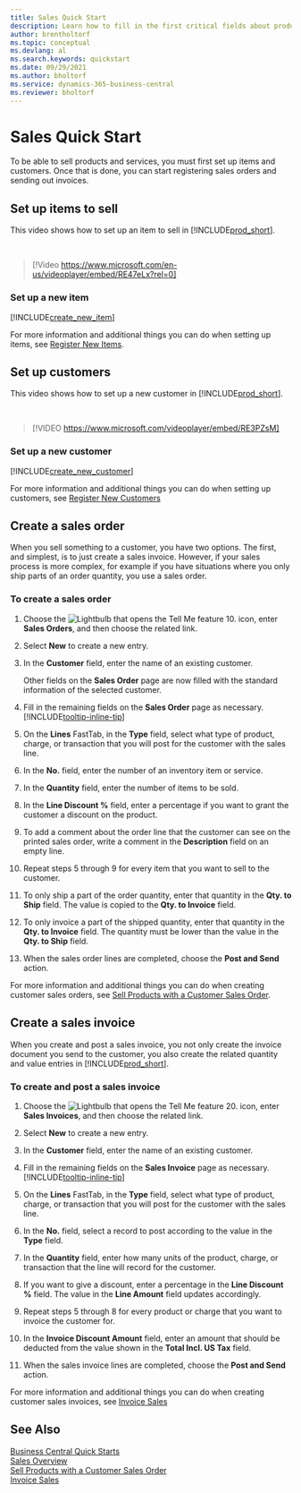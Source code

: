 ```yaml
---
title: Sales Quick Start
description: Learn how to fill in the first critical fields about products and customers in Business Central so that you can start your sales processes.
author: brentholtorf
ms.topic: conceptual
ms.devlang: al
ms.search.keywords: quickstart
ms.date: 09/29/2021
ms.author: bholtorf
ms.service: dynamics-365-business-central
ms.reviewer: bholtorf
---
```


# <a name="sales-quick-start"></a>Sales Quick Start

To be able to sell products and services, you must first set up items and customers. Once that is done, you can start registering sales orders and sending out invoices.

## <a name="set-up-items-to-sell"></a>Set up items to sell

This video shows how to set up an item to sell in [!INCLUDE[prod_short](includes/prod_short.md)].

<br>

> [!Video https://www.microsoft.com/en-us/videoplayer/embed/RE47eLx?rel=0]

### <a name="set-up-a-new-item"></a>Set up a new item

[!INCLUDE[create_new_item](includes/create_new_item.md)]

For more information and additional things you can do when setting up items, see [Register New Items](inventory-how-register-new-items.md).  

## <a name="set-up-customers"></a>Set up customers

This video shows how to set up a new customer in [!INCLUDE[prod_short](includes/prod_short.md)].  

<br>

> [!VIDEO https://www.microsoft.com/videoplayer/embed/RE3PZsM]

### <a name="set-up-a-new-customer"></a>Set up a new customer

[!INCLUDE[create_new_customer](includes/create_new_customer.md)]

For more information and additional things you can do when setting up customers, see [Register New Customers](sales-how-register-new-customers.md)

## <a name="create-a-sales-order"></a>Create a sales order

When you sell something to a customer, you have two options. The first, and simplest, is to just create a sales invoice. However, if your sales process is more complex, for example if you have situations where you only ship parts of an order quantity, you use a sales order.

### <a name="to-create-a-sales-order"></a>To create a sales order

1. Choose the ![Lightbulb that opens the Tell Me feature 10.](media/ui-search/search_small.png "Tell me what you want to do") icon, enter **Sales Orders**, and then choose the related link.
2. Select **New** to create a new entry.
3. In the **Customer** field, enter the name of an existing customer.

    Other fields on the **Sales Order** page are now filled with the standard information of the selected customer.  

4. Fill in the remaining fields on the **Sales Order** page as necessary. [!INCLUDE[tooltip-inline-tip](includes/tooltip-inline-tip_md.md)]

5. On the **Lines** FastTab, in the **Type** field, select what type of product, charge, or transaction that you will post for the customer with the sales line.

6. In the **No.** field, enter the number of an inventory item or service.

7. In the **Quantity** field, enter the number of items to be sold.

8. In the **Line Discount %** field, enter a percentage if you want to grant the customer a discount on the product.

9. To add a comment about the order line that the customer can see on the printed sales order, write a comment in the **Description** field on an empty line.

10. Repeat steps 5 through 9 for every item that you want to sell to the customer.

11. To only ship a part of the order quantity, enter that quantity in the **Qty. to Ship** field. The value is copied to the **Qty. to Invoice** field.

12. To only invoice a part of the shipped quantity, enter that quantity in the **Qty. to Invoice** field. The quantity must be lower than the value in the **Qty. to Ship** field.

13. When the sales order lines are completed, choose the **Post and Send** action.

For more information and additional things you can do when creating customer sales orders, see [Sell Products with a Customer Sales Order](sales-how-sell-products.md).  

## <a name="create-a-sales-invoice"></a>Create a sales invoice

When you create and post a sales invoice, you not only create the invoice document you send to the customer, you also create the related quantity and value entries in [!INCLUDE[prod_short](includes/prod_short.md)].

### <a name="to-create-and-post-a-sales-invoice"></a>To create and post a sales invoice

1. Choose the ![Lightbulb that opens the Tell Me feature 20.](media/ui-search/search_small.png "Tell me what you want to do") icon, enter **Sales Invoices**, and then choose the related link.  

2. Select **New** to create a new entry.

3. In the **Customer** field, enter the name of an existing customer.

4. Fill in the remaining fields on the **Sales Invoice** page as necessary. [!INCLUDE[tooltip-inline-tip](includes/tooltip-inline-tip_md.md)]

5. On the **Lines** FastTab, in the **Type** field, select what type of product, charge, or transaction that you will post for the customer with the sales line.

6. In the **No.** field, select a record to post according to the value in the **Type** field.

7. In the **Quantity** field, enter how many units of the product, charge, or transaction that the line will record for the customer.  

8. If you want to give a discount, enter a percentage in the **Line Discount %** field. The value in the **Line Amount** field updates accordingly.  

9. Repeat steps 5 through 8 for every product or charge that you want to invoice the customer for.  

10. In the **Invoice Discount Amount** field, enter an amount that should be deducted from the value shown in the **Total Incl. US Tax** field.

11. When the sales invoice lines are completed, choose the **Post and Send** action.  

For more information and additional things you can do when creating customer sales invoices, see [Invoice Sales](sales-how-invoice-sales.md)

## <a name="see-also"></a>See Also

[Business Central Quick Starts](quick-start-business-central.md)  
[Sales Overview](sales-manage-sales.md)  
[Sell Products with a Customer Sales Order](sales-how-sell-products.md)  
[Invoice Sales](sales-how-invoice-sales.md)  
